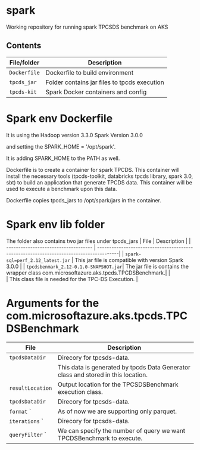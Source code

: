 <!-- TODO: Add instructions on building Dockerfile -->
# spark

Working repository for running spark TPCSDS benchmark on AKS

## Contents

| File/folder       | Description                                  |
| ----------------- | ---------------------------------------------|
| `Dockerfile`      | Dockerfile to build environment              |
| `tpcds_jar`       | Folder contains jar files to tpcds execution |
| `tpcds-kit`       | Spark Docker containers and config           |

# Spark env Dockerfile
It is using the 
      Hadoop version 3.3.0 
      Spark Version 3.0.0

and setting the SPARK_HOME = '/opt/spark'.

It is adding SPARK_HOME to the PATH as well.

Dockerfile is to create a container for spark TPCDS. This container will install the necessary tools (tpcds-toolkit, databricks tpcds library, spark 3.0, sbt) to build an application that generate TPCDS data. This container will be used to execute a benchmark upon this data.

Dockerfile copies tpcds_jars to /opt/spark/jars in the container.

# Spark env lib folder
The folder also contains two jar files under tpcds_jars
| File                                  | Description                                                                            |
| ------------------------------------  | ---------------------------------------------------------------------------------------|
| `spark-sql=perf_2.12_latest.jar`      | This jar file is compatible with version Spark 3.0.0                                   |
| `tpcdsbenmark_2.12-0.1.0-SNAPSHOT.jar`| The jar file is contains the wrapper class com.microsoftazure.aks.tpcds.TPCDSBenchmark.|
| `                                    `| This class file is needed for the TPC-DS Execution.                                    |

# Arguments for the com.microsoftazure.aks.tpcds.TPCDSBenchmark
| File                  | Description                                                                            |
| --------------------  | ---------------------------------------------------------------------------------------|
| `tpcdsDataDir`        | Direcory for tpcsds-data.                                                              |
| `            `        | This data is generated by tpcds Data Generator class and stored in this location.      |
| `resultLocation`      | Output location for the TPCSDSBenchmark execution class.                               |
| `tpcdsDataDir`        | Direcory for tpcsds-data.                                                              |
| `format`    `         | As of now we are supporting only parquet.                                              |
| `iterations`    `     | Direcory for tpcsds-data.                                                              |
| `queryFilter`    `    | We can specify the number of query we want TPCDSBenchmark to execute.                  |
